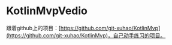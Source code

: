 # KotlinMvpVedio
跟着github上的项目：[https://github.com/git-xuhao/KotlinMvp](https://github.com/git-xuhao/KotlinMvp)，自己动手练习的项目。